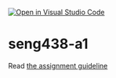[![Open in Visual Studio Code](https://classroom.github.com/assets/open-in-vscode-c66648af7eb3fe8bc4f294546bfd86ef473780cde1dea487d3c4ff354943c9ae.svg)](https://classroom.github.com/online_ide?assignment_repo_id=9783963&assignment_repo_type=AssignmentRepo)
# seng438-a1

Read [the assignment guideline](seng438-a1.md) 
